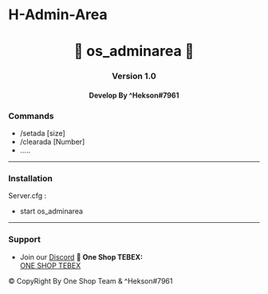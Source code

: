 # H-Admin-Area
<p align="center">
  <h1 align="center">
            🧡 os_adminarea 🧡
  </h1>
  <h3 align="center">
     Version 1.0
  </h3>
  <h4 align="center">
      Develop By ^Hekson#7961 
  </h4>
</p>

### Commands
* /setada [size] 
* /clearada [Number]
* .....

-----------------------------------------------------------


 ### Installation

 Server.cfg :
 * start os_adminarea
 
-----------------------------------------------------------

### Support
* Join our [Discord](https://discord.gg/9HumDzMusA)
**🎉 One Shop TEBEX:**<br>
<a href="https://oneshop.tebex.io">ONE SHOP TEBEX</a>

©️ CopyRight By One Shop Team & ^Hekson#7961
